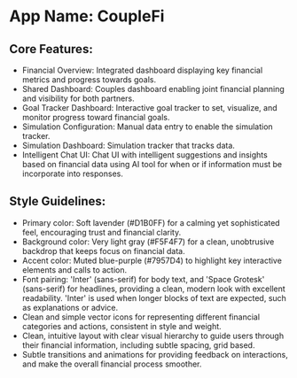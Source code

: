 # **App Name**: CoupleFi

## Core Features:

- Financial Overview: Integrated dashboard displaying key financial metrics and progress towards goals.
- Shared Dashboard: Couples dashboard enabling joint financial planning and visibility for both partners.
- Goal Tracker Dashboard: Interactive goal tracker to set, visualize, and monitor progress toward financial goals.
- Simulation Configuration: Manual data entry to enable the simulation tracker.
- Simulation Dashboard: Simulation tracker that tracks data.
- Intelligent Chat UI: Chat UI with intelligent suggestions and insights based on financial data using AI tool for when or if information must be incorporate into responses.

## Style Guidelines:

- Primary color: Soft lavender (#D1B0FF) for a calming yet sophisticated feel, encouraging trust and financial clarity.
- Background color: Very light gray (#F5F4F7) for a clean, unobtrusive backdrop that keeps focus on financial data.
- Accent color: Muted blue-purple (#7957D4) to highlight key interactive elements and calls to action.
- Font pairing: 'Inter' (sans-serif) for body text, and 'Space Grotesk' (sans-serif) for headlines, providing a clean, modern look with excellent readability. 'Inter' is used when longer blocks of text are expected, such as explanations or advice.
- Clean and simple vector icons for representing different financial categories and actions, consistent in style and weight.
- Clean, intuitive layout with clear visual hierarchy to guide users through their financial information, including subtle spacing, grid based.
- Subtle transitions and animations for providing feedback on interactions, and make the overall financial process smoother.